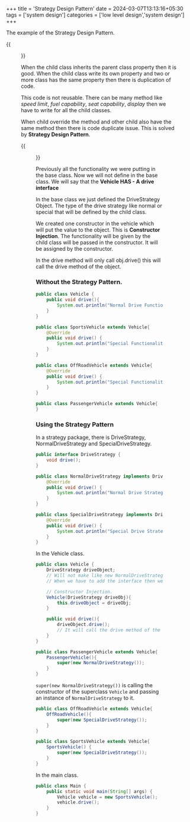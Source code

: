 +++
title = 'Strategy Design Pattern'
date = 2024-03-07T13:13:16+05:30
tags = ['system design']
categories = ['low level design','system design']
+++

The example of the Strategy Design Pattern.

{{<figure src="/images/SystemDesign/DesignPattern/StrategyDesignPattern.png" alt="UserRequest." caption="StressTesting.">}}

When the child class inherits the parent class property then it is good. When the child class write its own property and two or more class has the same property then there is duplication of code.

This code is not reusable. There can be many method like *speed limit*, *fuel capability*, *seat capability*, *display* then we have to write for all the child classes.

When child override the method and other child also have the same method then there is code duplicate issue. This is solved by **Strategy Design Pattern**.


{{<figure src="/images/SystemDesign/DesignPattern/StrategyDesignPatternClassDiagram.png" alt="UserRequest." caption="StressTesting.">}}

Previously all the functionality we were putting in the base class. Now we will not define in the base class. We will say that the **Vehicle HAS - A drive interface**

In the base class we just defined the DriveStrategy Object. The type of the drive strategy like normal or special that will be defined by the child class.

We created one constructor in the vehicle which will put the value to the object. This is **Constructor Injection**.
The functionality will be given by the child class will be passed in the constructor. It will be assigned by the constructor.

In the drive method will only call obj.drive() this will call the drive method of the object.

### Without the Strategy Pattern.
```java
public class Vehicle {
    public void drive(){
        System.out.println("Normal Drive Functionality.");
    }
}
```
```java
public class SportsVehicle extends Vehicle{
    @Override
    public void drive() {
        System.out.println("Special Functionality.");
    }
}
```
```java
public class OffRoadVehicle extends Vehicle{
    @Override
    public void drive() {
        System.out.println("Special Functionality.");
    }
}
```
```java
public class PassengerVehicle extends Vehicle{
}
```
### Using the Strategy Pattern
In a strategy package, there is DriveStrategy, NormalDriveStrategy and SpecialDriveStrategy.
```java
public interface DriveStrategy {
    void drive();
}
```
```java
public class NormalDriveStrategy implements DriveStrategy{
    @Override
    public void drive() {
        System.out.println("Normal Drive Strategy.");
    }
}
```
```java
public class SpecialDriveStrategy implements DriveStrategy{
    @Override
    public void drive() {
        System.out.println("Special Drive Strategy.");
    }
}
```

In the Vehicle class.
```java
public class Vehicle {
    DriveStrategy driveObject;
    // Will not make like new NormalDriveStrategy. It is only the object of DriveStrategy.
    // When we have to add the interface then we add in the autowired.

    // Constructor Injection.
    Vehicle(DriveStrategy driveObj){
        this.driveObject = driveObj;
    }

    public void drive(){
        driveObject.drive();
        // It will call the drive method of the driveObject.
    }
}

```
```java
public class PassengerVehicle extends Vehicle{
    PassengerVehicle(){
        super(new NormalDriveStrategy());
    }
}
```
`super(new NormalDriveStrategy())` is calling the constructor of the superclass `Vehicle` and passing an instance of `NormalDriveStrategy` to it.
```java
public class OffRoadVehicle extends Vehicle{
    OffRoadVehicle(){
        super(new SpecialDriveStrategy());
    }
}
```
```java
public class SportsVehicle extends Vehicle{
    SportsVehicle() {
        super(new SpecialDriveStrategy());
    }
}
```
In the main class.
```java
public class Main {
    public static void main(String[] args) {
        Vehicle vehicle = new SportsVehicle();
        vehicle.drive();
    }
}
```